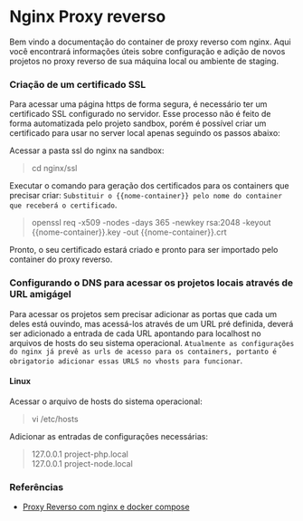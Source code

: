 # Nginx Proxy reverso

Bem vindo a documentação do container de proxy reverso com nginx.
Aqui você encontrará informações úteis sobre configuração e adição de novos projetos no proxy reverso de sua máquina local ou ambiente de staging.

### Criação de um certificado SSL

Para acessar uma página https de forma segura, é necessário ter um certificado SSL configurado no servidor.
Esse processo não é feito de forma automatizada pelo projeto sandbox, porém é possível criar um certificado para usar no server local apenas seguindo os passos abaixo: 

Acessar a pasta ssl do nginx na sandbox:

> cd nginx/ssl

Executar o comando para geração dos certificados para os containers que precisar criar:
`Substituir o {{nome-container}} pelo nome do container que receberá o certificado`.

> openssl req -x509 -nodes -days 365 -newkey rsa:2048 -keyout {{nome-container}}.key -out {{nome-container}}.crt

Pronto, o seu certificado estará criado e pronto para ser importado pelo container do proxy reverso.

### Configurando o DNS para acessar os projetos locais através de URL amigágel

Para acessar os projetos sem precisar adicionar as portas que cada um deles está ouvindo, mas acessá-los através de um URL pré definida, deverá ser adicionado a entrada de cada URL apontando para localhost no arquivos de hosts do seu sistema operacional.
`Atualmente as configurações do nginx já prevê as urls de acesso para os containers, portanto é obrigatorio adicionar essas URLS no vhosts para funcionar`.

#### Linux

Acessar o arquivo de hosts do sistema operacional:
> vi /etc/hosts

Adicionar as entradas de configurações necessárias:

> 127.0.0.1   project-php.local <br>
127.0.0.1   project-node.local

### Referências

- [Proxy Reverso com nginx e docker compose](https://dev.to/sukhbirsekhon/what-is-docker-reverse-proxy-45mm)

